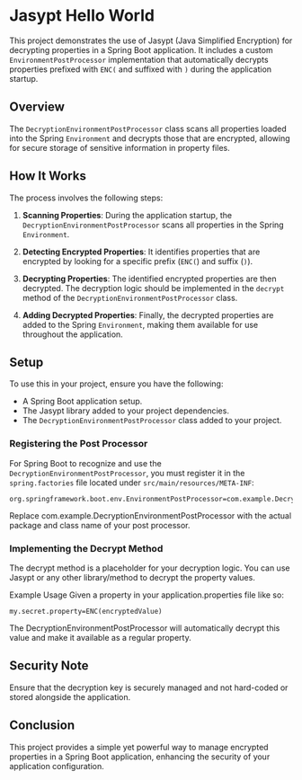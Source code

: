 # Jasypt Hello World

This project demonstrates the use of Jasypt (Java Simplified Encryption) for decrypting properties in a Spring Boot application. It includes a custom `EnvironmentPostProcessor` implementation that automatically decrypts properties prefixed with `ENC(` and suffixed with `)` during the application startup.

## Overview

The `DecryptionEnvironmentPostProcessor` class scans all properties loaded into the Spring `Environment` and decrypts those that are encrypted, allowing for secure storage of sensitive information in property files.

## How It Works

The process involves the following steps:

1. **Scanning Properties**: During the application startup, the `DecryptionEnvironmentPostProcessor` scans all properties in the Spring `Environment`.

2. **Detecting Encrypted Properties**: It identifies properties that are encrypted by looking for a specific prefix (`ENC(`) and suffix (`)`).

3. **Decrypting Properties**: The identified encrypted properties are then decrypted. The decryption logic should be implemented in the `decrypt` method of the `DecryptionEnvironmentPostProcessor` class.

4. **Adding Decrypted Properties**: Finally, the decrypted properties are added to the Spring `Environment`, making them available for use throughout the application.

## Setup

To use this in your project, ensure you have the following:

- A Spring Boot application setup.
- The Jasypt library added to your project dependencies.
- The `DecryptionEnvironmentPostProcessor` class added to your project.

### Registering the Post Processor

For Spring Boot to recognize and use the `DecryptionEnvironmentPostProcessor`, you must register it in the `spring.factories` file located under `src/main/resources/META-INF`:

```properties
org.springframework.boot.env.EnvironmentPostProcessor=com.example.DecryptionEnvironmentPostProcessor
```
Replace com.example.DecryptionEnvironmentPostProcessor with the actual package and class name of your post processor.

### Implementing the Decrypt Method
The decrypt method is a placeholder for your decryption logic. You can use Jasypt or any other library/method to decrypt the property values.

Example Usage
Given a property in your application.properties file like so:
```properties
my.secret.property=ENC(encryptedValue)
```
The DecryptionEnvironmentPostProcessor will automatically decrypt this value and make it available as a regular property.

## Security Note
Ensure that the decryption key is securely managed and not hard-coded or stored alongside the application.

## Conclusion
This project provides a simple yet powerful way to manage encrypted properties in a Spring Boot application, enhancing the security of your application configuration.

